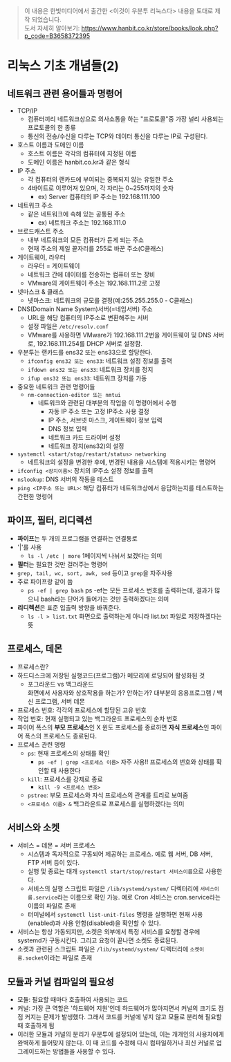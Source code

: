 > 이 내용은 한빛미디어에서 출간한 <이것이 우분투 리눅스다> 내용을 토대로 제작 되었습니다.   
> 도서 자세히 알아보기: https://www.hanbit.co.kr/store/books/look.php?p_code=B3658372395
> 
# 리눅스 기초 개념들(2)

## 네트워크 관련 용어들과 명령어
* TCP/IP
  * 컴퓨터끼리 네트워크상으로 의사소통을 하는 "프로토콜"중 가장 널리 사용되는 프로토콜의 한 종류
  * 통신의 전송/수신을 다루는 TCP와 데이터 통신을 다루는 IP로 구성된다.
* 호스트 이름과 도메인 이름
  * 호스트 이름은 각각의 컴퓨터에 지정된 이름
  * 도메인 이름은 hanbit.co.kr과 같은 형식
* IP 주소
  * 각 컴퓨터의 랜카드에 부여되는 중복되지 않는 유일한 주소
  * 4바이트로 이루어져 있으며, 각 자리는 0~255까지의 숫자
    *  ex) Server 컴퓨터의 IP 주소는 192.168.111.100  
* 네트워크 주소
  * 같은 네트워크에 속해 있는 공통된 주소
    * ex) 네트워크 주소는 192.168.111.0
* 브로드캐스트 주소
  * 내부 네트워크의 모든 컴퓨터가 듣게 되는 주소
  * 현재 주소의 제일 끝자리를 255로 바꾼 주소(C클래스)
* 게이트웨이, 라우터
  * 라우터 = 게이트웨이
  * 네트워크 간에 데이터를 전송하는 컴퓨터 또는 장비
  * VMware의 게이트웨이 주소는 192.168.111.2로 고정
* 넷마스크 & 클래스
  * 넷마스크: 네트워크의 규모를 결정(예:255.255.255.0 - C클래스)
* DNS(Domain Name System)서버(=네임서버) 주소
  * URL을 해당 컴퓨터의 IP주소로 변환해주는 서버
  * 설정 파일은 `/etc/resolv.conf`
  * VMware를 사용하면 VMware가 192.168.111.2번을 게이트웨이 및 DNS 서버로, 192.168.111.254를 DHCP 서버로 설정함. 
* 우분투는 랜카드를 ens32 또는 ens33으로 할당한다.
  * `ifconfig ens32 또는 ens33`: 네트워크 설정 정보를 출력
  * `ifdown ens32 또는 ens33`: 네트워크 장치를 정지
  * `ifup ens32 또는 ens33`: 네트워크 장치를 가동
* 중요한 네트워크 관련 명령어들
  * `nm-connection-editor 또는 nmtui`
    * 네트워크와 관련된 대부분의 작업을 이 명령어에서 수행
      * 자동 IP 주소 또는 고정 IP주소 사용 결정
      * IP 주소, 서브넷 마스크, 게이트웨이 정보 입력
      * DNS 정보 입력
      * 네트워크 카드 드라이버 설정
      * 네트워크 장치(ens32)의 설정
* `systemctl <start/stop/restart/status> networking`
  * 네트워크의 설정을 변경한 후에, 변경된 내용을 시스템에 적용시키는 명령어
* `ifconfig <장치이름>`: 장치의 IP주소 설정 정보를 출력
* `nslookup`: DNS 서버의 작동을 테스트
* `ping <IP주소 또는 URL>`: 해당 컴퓨터가 네트워크상에서 응답하는지를 테스트하는 간편한 명령어

## 파이프, 필터, 리디렉션
* **파이프**는 두 개의 프로그램을 연결하는 연결통로
* '|'를 사용
  * `ls -l /etc | more` 1페이지씩 나눠서 보겠다는 의미
* **필터**는 필요한 것만 걸러주는 명령어
* `grep, tail, wc, sort, awk, sed` 등이고 `grep`을 자주사용
* 주로 파이프랑 같이 씀
  * `ps -ef | grep bash` ps -ef는 모든 프로세스 번호를 출력하는데, 결과가 많으니 bash라는 단어가 들어가는 것만 출력하겠다는 의미
* **리디렉션**은 표준 입출력 방향을 바꿔준다.
  * `ls -l > list.txt` 화면으로 출력하는게 아니라 list.txt 파일로 저장하겠다는 뜻

## 프로세스, 데몬
* 프로세스란?
* 하드디스크에 저장된 실행코드(프로그램)가 메모리에 로딩되어 활성화된 것 
    * 포그라운드 vs 백그라운드  
    화면에서 사용자와 상호작용을 하는가? 안하는가?
    대부분의 응용프로그램 / 백신 프로그램, 서버 데몬
* 프로세스 번호: 각각의 프로세스에 할당된 고유 번호
* 작업 번호: 현재 실행되고 있는 백그라운드 프로세스의 순차 번호
* 파이어 폭스의 **부모 프로세스**인 X 윈도 프로세스를 종료하면 **자식 프로세스**인 파이어 폭스의 프로세스도 종료된다. 
* 프로세스 관련 명령
  * `ps`: 현재 프로세스의 상태를 확인
    * `ps -ef | grep <프로세스 이름>` 자주 사용!! 프로세스의 번호와 상태를 확인할 때 사용한다
  * `kill`: 프로세스를 강제로 종료
    * `kill -9 <프로세스 번호>`
  * `pstree`: 부모 프로세스와 자식 프로세스의 관계를 트리로 보여줌
  * `<프로세스 이름> &` 백그라운드로 프로세스를 실행하겠다는 의미

## 서비스와 소켓
* 서비스 = 데몬 = 서버 프로세스
  * 시스템과 독자적으로 구동되어 제공하는 프로세스. 예로 웹 서버, DB 서버, FTP 서버 등이 있다.
  * 실행 및 종료는 대개 `systemctl start/stop/restart 서비스이름`으로 사용한다. 
  * 서비스의 실행 스크립트 파일은 `/lib/systemd/system/` 디렉터리에 `서비스이름.service`라는 이름으로 확인 가능. 예로 Cron 서비스는 cron.service라는 이름의 파일로 존재
  * 터미널에서 `systemctl list-unit-files` 명령을 실행하면 현재 사용(enabled)과 사용 안함(disabled)을 확인할 수 있다.
* 서비스는 항상 가동되지만, 소켓은 외부에서 특정 서비스를 요청할 경우에 systemd가 구동시킨다. 그리고 요청이 끝나면 소켓도 종료된다.
* 소켓과 관련된 스크립트 파일은 `/lib/systemd/system/` 디렉터리에 `소켓이름.socket`이라는 파일로 존재

## 모듈과 커널 컴파일의 필요성
* 모듈: 필요할 때마다 호출하여 사용되는 코드 
* 커널: 가장 큰 역할은 '하드웨어 지원'인데 하드웨어가 많아지면서 커널의 크기도 점점 커지는 문제가 발생했다. 그래서 코드를 커널에 넣지 않고 모듈로 분리해 필요할 때 호출하게 됨
* 이러한 모듈과 커널의 분리가 우분투에 설정되어 있는데, 이는 개개인의 사용자에게 완벽하게 들어맞지 않는다. 이 때 코드를 수정해 다시 컴파일하거나 최신 커널로 업그레이드하는 방법들을 사용할 수 있다. 